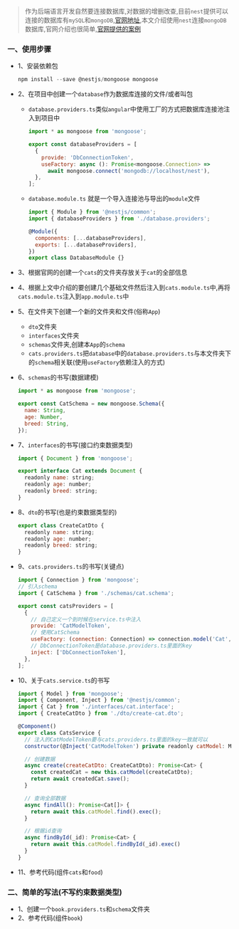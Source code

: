 >作为后端语言开发自然要连接数据库,对数据的增删改查,目前`nest`提供可以连接的数据库有`mySQL`和`mongoDB`,[官网地址](https://docs.nestjs.com/techniques/sql),本文介绍使用`nest`连接`mongoDB`数据库,官网介绍也很简单,[官网提供的案例](https://github.com/nestjs/nest/tree/master/examples/06-mongoose)

### 一、使用步骤
* 1、安装依赖包

    ```javascript
    npm install --save @nestjs/mongoose mongoose
    ```
    
* 2、在项目中创建一个`database`作为数据库连接的文件/或者叫包
    * `database.providers.ts`类似`angular`中使用工厂的方式把数据库连接池注入到项目中

        ```javascript
        import * as mongoose from 'mongoose';

        export const databaseProviders = [
          {
            provide: 'DbConnectionToken',
            useFactory: async (): Promise<mongoose.Connection> =>
              await mongoose.connect('mongodb://localhost/nest'),
          },
        ];
        ```
    * `database.module.ts` 就是一个导入连接池与导出的`module`文件

        ```javascript
        import { Module } from '@nestjs/common';
        import { databaseProviders } from './database.providers';
        
        @Module({
          components: [...databaseProviders],
          exports: [...databaseProviders],
        })
        export class DatabaseModule {}
        ```
* 3、根据官网的创建一个`cats`的文件夹存放关于`cat`的全部信息
* 4、根据上文中介绍的要创建几个基础文件然后注入到`cats.module.ts`中,再将`cats.module.ts`注入到`app.module.ts`中
* 5、在文件夹下创建一个新的文件夹和文件(俗称`App`)
    * `dto`文件夹
    * `interfaces`文件夹
    * `schemas`文件夹,创建本`App`的`schema`
    * `cats.providers.ts`把`database`中的`database.providers.ts`与本文件夹下的`schema`相关联(使用`useFactory`依赖注入的方式)

* 6、`schemas`的书写(数据建模)

    ```javascript
    import * as mongoose from 'mongoose';
    
    export const CatSchema = new mongoose.Schema({
      name: String,
      age: Number,
      breed: String,
    });
    ```
    
* 7、`interfaces`的书写(接口约束数据类型)

    ```javascript
    import { Document } from 'mongoose';
    
    export interface Cat extends Document {
      readonly name: string;
      readonly age: number;
      readonly breed: string;
    }
    ```
    
* 8、`dto`的书写(也是约束数据类型的)

    ```javascript
    export class CreateCatDto {
      readonly name: string;
      readonly age: number;
      readonly breed: string;
    }
    ```
    
* 9、`cats.providers.ts`的书写(关键点)

    ```javascript
    import { Connection } from 'mongoose';
    // 引入schema
    import { CatSchema } from './schemas/cat.schema';
    
    export const catsProviders = [
      {
        // 自己定义一个到时候在service.ts中注入
        provide: 'CatModelToken', 
        // 使用CatSchema
        useFactory: (connection: Connection) => connection.model('Cat', CatSchema),
        // DbConnectionToken是database.providers.ts里面的key
        inject: ['DbConnectionToken'],
      },
    ];
    ```
    
* 10、关于`cats.service.ts`的书写

    ```javascript
    import { Model } from 'mongoose';
    import { Component, Inject } from '@nestjs/common';
    import { Cat } from './interfaces/cat.interface';
    import { CreateCatDto } from './dto/create-cat.dto';
    
    @Component()
    export class CatsService {
      // 注入的CatModelToken要与cats.providers.ts里面的key一致就可以
      constructor(@Inject('CatModelToken') private readonly catModel: Model<Cat>) {}
    
      // 创建数据
      async create(createCatDto: CreateCatDto): Promise<Cat> {
        const createdCat = new this.catModel(createCatDto);
        return await createdCat.save();
      }
    
      // 查询全部数据
      async findAll(): Promise<Cat[]> {
        return await this.catModel.find().exec();
      }
    
      // 根据id查询
      async findById(_id): Promise<Cat> {
        return await this.catModel.findById(_id).exec()
      }
    }
    ```
    
* 11、参考代码(组件`cats`和`food`)

### 二、简单的写法(不写约束数据类型)

* 1、创建一个`book.providers.ts`和`schema`文件夹
* 2、参考代码(组件`book`)
